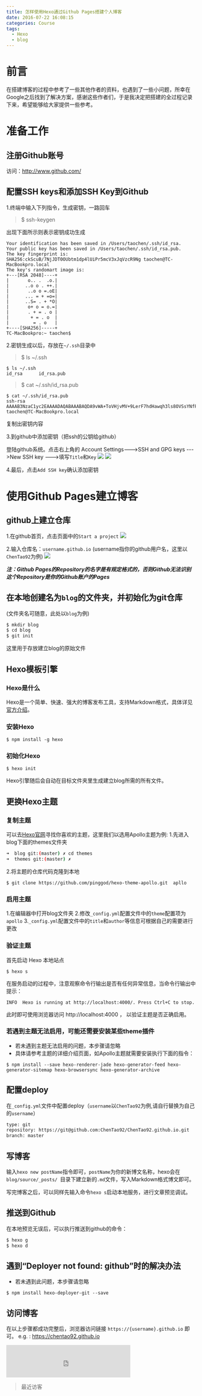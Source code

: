 ```yaml
---
title: 怎样使用Hexo通过Github Pages搭建个人博客
date: 2016-07-22 16:08:15
categories: Course
tags: 
  - Hexo
  - blog
---
```

# 前言
在搭建博客的过程中参考了一些其他作者的资料，也遇到了一些小问题，所幸在Google之后找到了解决方案，感谢这些作者们，于是我决定把搭建的全过程记录下来，希望能够给大家提供一些参考。

# 准备工作

## 注册Github账号
访问：http://www.github.com/

## 配置SSH keys和添加SSH Key到Github

1.终端中输入下列指令，生成密钥，一路回车

>$ ssh-keygen

<!--more-->
出现下面所示则表示密钥成功生成
```
Your identification has been saved in /Users/taochen/.ssh/id_rsa.
Your public key has been saved in /Users/taochen/.ssh/id_rsa.pub.
The key fingerprint is:
SHA256:ckScuB/7NjJDT0OUbtm1dp4lUiPr5mcV3xJqVzcR9Ng taochen@TC-MacBookpro.local
The key's randomart image is:
+---[RSA 2048]----+
|       o.. .  .o.|
|      ..o o . ++.|
|       ..o o =.oE|
|      ... = + =o=|
|      ..S= . + *O|
|       o+ o = o.=|
|       . + = . o |
|        + = . o  |
|         = . o   |
+----[SHA256]-----+
TC-MacBookpro:~ taochen$ 
```

2.密钥生成以后，存放在`~/.ssh`目录中
> $ ls ~/.ssh

```
$ ls ~/.ssh
id_rsa      id_rsa.pub
```

> $ cat ~/.ssh/id_rsa.pub
 

```
$ cat ~/.ssh/id_rsa.pub 
ssh-rsa AAAAB3NzaC1yc2EAAAADAQABAAABAQDA9vWA+ToVHjvMV+9LerF7hdHawqh3ls8OVSsYNfP2ppLS4/w47cWKOR+9Dv6cgqJLstDt7mgnbcpFcztLYZKBy1ZPBgOA1tYtxDIA2pDMIKsYd9M7UosgavCMgBg0dlO1y+xUhnyShqduDHblCCUjM9D+rB6HipeNQWZLWNZ39anPvjTp9ZizdDTtPYi7zaB/fcUatqxeHkFUjHm6WYaC/gQrYsqj1LAonQCdfdgHL8VZg2sXTxl+AOZfX1ZGTs3qXFAoUkDWaMQKC3UNTNrUC9MwNcs/+cLecaDMf+5BBxI71xRP+JLvAy1mTeux2vk0d9FyLU7et9d taochen@TC-MacBookpro.local 
```
复制出密钥内容

3.到github中添加密钥（把ssh的公钥给github）

登陆github系统。点击右上角的 Account Settings--->SSH and GPG keys --->New SSH key --->填写`Title`和`Key`
![](http://ww1.sinaimg.cn/bmiddle/873fcdb7gw1f7js23dlmbj20qu0wejtv.jpg)
![](http://ww1.sinaimg.cn/large/873fcdb7jw1f7jspdbjqxj21ht0vlgv4.jpg)

4.最后，点击`Add SSH key`确认添加密钥

# 使用Github Pages建立博客

## github上建立仓库

1.在github首页，点击页面中的`Start a project`
![](http://ww3.sinaimg.cn/large/873fcdb7jw1f7jsrf98esj21800o443s.jpg)

2.输入仓库名：`username.github.io` (username指你的github用户名，这里以`ChenTao92`为例)
![](http://ww4.sinaimg.cn/large/873fcdb7jw1f7jt682c22j21ew0xe0y6.jpg)

***注：Github Pages的Repository的名字是有规定格式的，否则Github无法识别这个Repository是你的Github账户的Pages***

## 在本地创建名为`blog`的文件夹，并初始化为git仓库
(文件夹名可随意，此处以`blog`为例)
``` bash
$ mkdir blog
$ cd blog
$ git init

```
这里用于存放建立blog的原始文件

## Hexo模板引擎

### Hexo是什么

Hexo是一个简单、快速、强大的博客发布工具，支持Markdown格式，具体详见[官方介绍](https://hexo.io/docs/index.html)。

### 安装Hexo

```
$ npm install -g hexo
```

### 初始化Hexo

```
$ hexo init
```

Hexo引擎随后会自动在目标文件夹里生成建立blog所需的所有文件。

## 更换Hexo主题

### 复制主题

可以去[Hexo官网](https://hexo.io/themes/)寻找你喜欢的主题，这里我们以选用Apollo主题为例:
1.先进入blog下面的themes文件夹
``` bash
➜  blog git:(master) ✗ cd themes
➜  themes git:(master) ✗ 

```
2.将主题的仓库代码克隆到本地
``` 
$ git clone https://github.com/pinggod/hexo-theme-apollo.git  apllo
```

### 启用主题

1.在编辑器中打开blog文件夹
2.修改`_config.yml`配置文件中的`theme`配置项为`apollo`
3.`_config.yml`配置文件中的`title`和`author`等信息可根据自己的需要进行更改

### 验证主题

首先启动 Hexo 本地站点
```
$ hexo s
```

在服务启动的过程中，注意观察命令行输出是否有任何异常信息，当命令行输出中提示： 
```
INFO  Hexo is running at http://localhost:4000/. Press Ctrl+C to stop.
```

此时即可使用浏览器访问 http://localhost:4000 ， 以验证主题是否正确启用。

### 若遇到主题无法启用，可能还需要安装某些theme插件
- 若未遇到主题无法启用的问题，本步骤请忽略
- 具体请参考主题的详细介绍页面，如Apollo主题就需要安装执行下面的指令：

```
$ npm install --save hexo-renderer-jade hexo-generator-feed hexo-generator-sitemap hexo-browsersync hexo-generator-archive
```

## 配置deploy

在`_config.yml`文件中配置deploy（`username`以`ChenTao92`为例,请自行替换为自己的`username`）

``` bash
type: git
repository: https://git@github.com:ChenTao92/ChenTao92.github.io.git
branch: master
```

## 写博客

输入`hexo new postName`指令即可，`postName`为你的新博文名称，hexo会在 `blog/source/_posts/ `目录下建立新的`.md`文件，写入Markdown格式博文即可。

写完博客之后，可以同样先输入命令`hexo s`启动本地服务，进行文章预览调试。

## 推送到Github
在本地预览无误后，可以执行推送到github的命令：
```bash
$ hexo g
$ hexo d
```

## 遇到“Deployer not found: github”时的解决办法
- 若未遇到此问题，本步骤请忽略

```
$ npm install hexo-deployer-git --save
```

## 访问博客

在以上步骤都成功完整后，浏览器访问链接 `https://{username}.github.io` 即可。
e.g. : https://chentao92.github.io
<iframe frameborder="no" border="0" marginwidth="0" marginheight="0" width=330 height=86 src="http://music.163.com/outchain/player?type=2&id=425298905&auto=1&height=66"></iframe>

>最近访客

<div class="ds-recent-visitors" data-num-items="28" data-avatar-size="42" id="ds-recent-visitors"></div>
<br>
